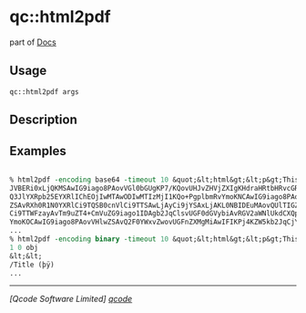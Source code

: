qc::html2pdf
============

part of [Docs](.)

Usage
-----
`qc::html2pdf args`

Description
-----------


Examples
--------
```tcl

% html2pdf -encoding base64 -timeout 10 &quot;&lt;html&gt;&lt;p&gt;This is an HTML file to be converted to a PDF&lt;/p&gt;&lt;/html&gt;&quot;
JVBERi0xLjQKMSAwIG9iago8PAovVGl0bGUgKP7/KQovUHJvZHVjZXIgKHdraHRtbHRvcGRmKQov
Q3JlYXRpb25EYXRlIChEOjIwMTAwODIwMTIzMjI1KQo+PgplbmRvYmoKNCAwIG9iago8PAovVHlw
ZSAvRXh0R1N0YXRlCi9TQSB0cnVlCi9TTSAwLjAyCi9jYSAxLjAKL0NBIDEuMAovQUlTIGZhbHNl
Ci9TTWFzayAvTm9uZT4+CmVuZG9iago1IDAgb2JqClsvUGF0dGVybiAvRGV2aWNlUkdCXQplbmRv
YmoKOCAwIG9iago8PAovVHlwZSAvQ2F0YWxvZwovUGFnZXMgMiAwIFIKPj4KZW5kb2JqCjYgMCBv
...
% html2pdf -encoding binary -timeout 10 &quot;&lt;html&gt;&lt;p&gt;This is an HTML file to be converted to a PDF&lt;/p&gt;&lt;/html&gt;&quot;
1 0 obj
&lt;&lt;
/Title (þÿ)
...
```

----------------------------------
*[Qcode Software Limited] [qcode]*

[qcode]: www.qcode.co.uk "Qcode Software"